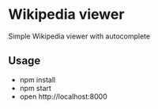 # Wikipedia viewer

Simple Wikipedia viewer with autocomplete

## Usage

* npm install
* npm start
* open http://localhost:8000